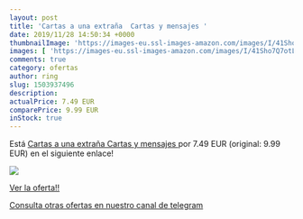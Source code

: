 ```yaml
---
layout: post
title: 'Cartas a una extraña  Cartas y mensajes '
date: 2019/11/28 14:50:34 +0000
thumbnailImage: 'https://images-eu.ssl-images-amazon.com/images/I/41Sho7Q7otL._SL200_.jpg'
images: [ 'https://images-eu.ssl-images-amazon.com/images/I/41Sho7Q7otL._SL200_.jpg' ]
comments: true
category: ofertas
author: ring
slug: 1503937496
description:
actualPrice: 7.49 EUR
comparePrice: 9.99 EUR
inStock: true
---
```


Está [Cartas a una extraña  Cartas y mensajes ](https://www.amazon.com/dp/1503937496/?tag=redken08-20) por 7.49 EUR (original: 9.99 EUR) en el siguiente enlace!

[![](https://images-eu.ssl-images-amazon.com/images/I/41Sho7Q7otL._SL200_.jpg)](https://www.amazon.com/dp/1503937496/?tag=redken08-20)

[Ver la oferta!!](https://www.amazon.com/dp/1503937496/?tag=redken08-20)

[Consulta otras ofertas en nuestro canal de telegram](https://t.me/s/ofertas25)
